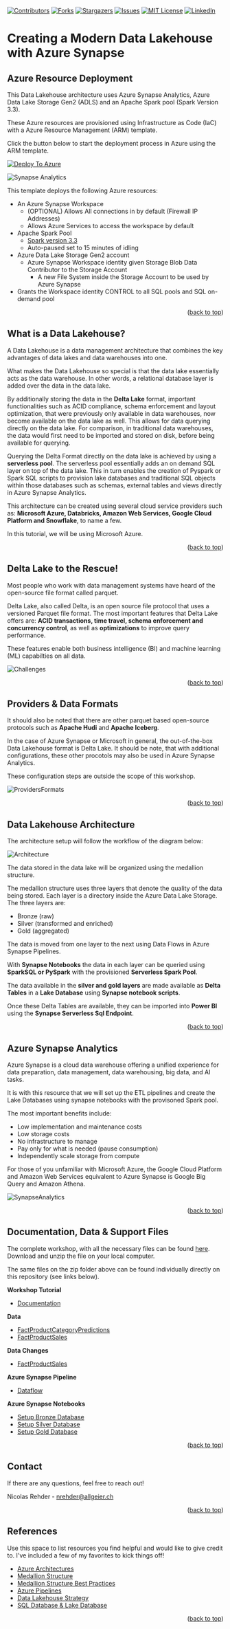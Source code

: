 <a name="readme-top"></a>

<!-- PROJECT SHIELDS -->
<!--
*** I'm using markdown "reference style" links for readability.
*** Reference links are enclosed in brackets [ ] instead of parentheses ( ).
*** See the bottom of this document for the declaration of the reference variables
*** for contributors-url, forks-url, etc. This is an optional, concise syntax you may use.
*** https://www.markdownguide.org/basic-syntax/#reference-style-links
-->
[![Contributors][contributors-shield]][contributors-url]
[![Forks][forks-shield]][forks-url]
[![Stargazers][stars-shield]][stars-url]
[![Issues][issues-shield]][issues-url]
[![MIT License][license-shield]][license-url]
[![LinkedIn][linkedin-shield]][linkedin-url]



<!-- ABOUT THE PROJECT -->
# Creating a Modern Data Lakehouse with Azure Synapse
## Azure Resource Deployment

This Data Lakehouse architecture uses Azure Synapse Analytics, Azure Data Lake Storage Gen2 (ADLS) and an Apache Spark pool (Spark Version 3.3). 

These Azure resources are provisioned using Infrastructure as Code (IaC) with a Azure Resource Management (ARM) template.

Click the button below to start the deployment process in Azure using the ARM template.

[![Deploy To Azure][azure-schield]][azure-url]

![Synapse Analytics](images/Data-Lakehouse.png)

This template deploys the following Azure resources:

- An Azure Synapse Workspace
  - (OPTIONAL) Allows All connections in by default (Firewall IP Addresses)
  - Allows Azure Services to access the workspace by default  
- Apache Spark Pool
  - [Spark version 3.3](https://learn.microsoft.com/en-us/azure/synapse-analytics/spark/apache-spark-33-runtime)
  - Auto-paused set to 15 minutes of idling
- Azure Data Lake Storage Gen2 account
  - Azure Synapse Workspace identity given Storage Blob Data Contributor to the Storage Account
    - A new File System inside the Storage Account to be used by Azure Synapse
- Grants the Workspace identity CONTROL to all SQL pools and SQL on-demand pool

<p align="right">(<a href="#readme-top">back to top</a>)</p>


<!-- GETTING STARTED -->
## What is a Data Lakehouse?

A Data Lakehouse is a data management architecture that combines the key advantages of data lakes and data warehouses into one. 

What makes the Data Lakehouse so special is that the data lake essentially acts as the data warehouse. In other words, a relational database layer is added over the data in the data lake. 

By additionally storing the data in the **Delta Lake** format, important functionalities such as ACID compliance, schema enforcement and layout optimization, that were previously only available in data warehouses, now become available on the data lake as well. This allows for data querying directly on the data lake. For comparison, in traditional data warehouses, the data would first need to be imported and stored on disk, before being available for querying.

Querying the Delta Format directly on the data lake is achieved by using a **serverless pool**. The serverless pool essentially adds an on demand SQL layer on top of the data lake. This in turn enables the creation of Pyspark or Spark SQL scripts to provision lake databases and traditional SQL objects within those databases such as schemas, external tables and views directly in Azure Synapse Analytics.

This architecture can be created using several cloud service providers such as: **Microsoft Azure, Databricks, Amazon Web Services, Google Cloud Platform and Snowflake**, to name a few.

In this tutorial, we will be using Microsoft Azure.

<p align="right">(<a href="#readme-top">back to top</a>)</p>

## Delta Lake to the Rescue!

Most people who work with data management systems have heard of the open-source file format called parquet.

Delta Lake, also called Delta, is an open source file protocol that uses a versioned Parquet file format. The most important features that Delta Lake offers are: **ACID transactions, time travel, schema enforcement and concurrency control**, as well as **optimizations** to improve query performance. 

These features enable both business intelligence (BI) and machine learning (ML) capabilties on all data.

![Challenges](images/Delta-Lake-Challenges.png)

<p align="right">(<a href="#readme-top">back to top</a>)</p>

## Providers & Data Formats

It should also be noted that there are other parquet based open-source protocols such as **Apache Hudi** and **Apache Iceberg**. 

In the case of Azure Synapse or Microsoft in general, the out-of-the-box Data Lakehouse format is Delta Lake. It should be note, that with additional configurations, these other procotols may also be used in Azure Synapse Analytics. 

These configuration steps are outside the scope of this workshop.

![ProvidersFormats](images/Providers-Formats.png)

<p align="right">(<a href="#readme-top">back to top</a>)</p>

## Data Lakehouse Architecture

The architecture setup will follow the workflow of the diagram below:

![Architecture](images/Data-Lakehouse-Architecture.png)

The data stored in the data lake will be organized using the medallion structure. 

The medallion structure uses three layers that denote the quality of the data being stored. Each layer is a directory inside the Azure Data Lake Storage. The three layers are: 

- Bronze (raw)
- Silver (transformed and enriched)
- Gold (aggregated)
 
The data is moved from one layer to the next using Data Flows in Azure Synapse Pipelines.

With **Synapse Notebooks** the data in each layer can be queried using **SparkSQL or PySpark** with the provisioned **Serverless Spark Pool**. 

The data available in the **silver and gold layers** are made available as **Delta Tables** in a **Lake Database** using **Synapse notebook scripts**.

Once these Delta Tables are available, they can be imported into **Power BI** using the **Synapse Serverless Sql Endpoint**.

<p align="right">(<a href="#readme-top">back to top</a>)</p>

## Azure Synapse Analytics

Azure Synapse is a cloud data warehouse offering a unified experience for data preparation, data management, data warehousing, big data, and AI tasks.

It is with this resource that we will set up the ETL pipelines and create the Lake Databases using synapse notebooks with the provisoned Spark pool.

The most important benefits include:

- Low implementation and maintenance costs
- Low storage costs
- No infrastructure to manage
- Pay only for what is needed (pause consumption)
- Independently scale storage from compute

For those of you unfamiliar with Microsoft Azure, the Google Cloud Platform and Amazon Web Services equivalent to Azure Synapse is Google Big Query and Amazon Athena.

![SynapseAnalytics](images/Azure-Synapse-Analytics.png)

<p align="right">(<a href="#readme-top">back to top</a>)</p>

<!-- FILES -->
## Documentation, Data & Support Files

The complete workshop, with all the necessary files can be found [here](Modern-Data-Lakehouse.zip). Download and unzip the file on your local computer.

The same files on the zip folder above can be found individually directly on this repository (see links below).

**Workshop Tutorial**

- [Documentation](documentation/Creating-a-Modern-Data-Lakehouse-with-Azure-Synapse.pdf)

**Data**

- [FactProductCategoryPredictions](data/FactProductCategoryPredictions.csv)
- [FactProductSales](data/FactProductSales.csv)

**Data Changes**

- [FactProductSales](data/changes/FactProductSales.csv)

**Azure Synapse Pipeline**

- [Dataflow](documentation/support/pipeline/TransformDeltaFormat.zip)

**Azure Synapse Notebooks**

- [Setup Bronze Database](documentation/support/notebooks/Setup-Bronze-Database.sql)
- [Setup Silver Database](documentation/support/notebooks/Setup-Silver-Database.sql)
- [Setup Gold Database](documentation/support/notebooks/Setup-Gold-Database.sql)


<p align="right">(<a href="#readme-top">back to top</a>)</p>


<!-- CONTACT -->
## Contact

If there are any questions, feel free to reach out!

Nicolas Rehder - nrehder@allgeier.ch

<p align="right">(<a href="#readme-top">back to top</a>)</p>


<!-- REFERENCES -->
## References

Use this space to list resources you find helpful and would like to give credit to. I've included a few of my favorites to kick things off!

* [Azure Architectures](https://learn.microsoft.com/en-us/azure/architecture/browse/)
* [Medallion Structure](https://learn.microsoft.com/en-us/azure/databricks/lakehouse/medallion)
* [Medallion Structure Best Practices](https://piethein.medium.com/medallion-architecture-best-practices-for-managing-bronze-silver-and-gold-486de7c90055)
* [Azure Pipelines](https://aarfahrayees.medium.com/delta-lake-26e76469322c)
* [Data Lakehouse Strategy](https://techcommunity.microsoft.com/t5/azure-synapse-analytics-blog/building-the-lakehouse-implementing-a-data-lake-strategy-with/ba-p/3612291)
* [SQL Database & Lake Database](https://learn.microsoft.com/en-us/answers/questions/784144/what-is-the-difference-between-sql-database-and-la)

<p align="right">(<a href="#readme-top">back to top</a>)</p>



<!-- MARKDOWN LINKS & IMAGES -->
<!-- https://www.markdownguide.org/basic-syntax/#reference-style-links -->
[contributors-shield]: https://img.shields.io/github/contributors/AllgeierSchweiz/azure-data-lakehouse.svg?style=for-the-badge
[contributors-url]: https://github.com/AllgeierSchweiz/azure-data-lakehouse/graphs/contributors
[forks-shield]: https://img.shields.io/github/forks/AllgeierSchweiz/azure-data-lakehouse.svg?style=for-the-badge
[forks-url]: https://github.com/AllgeierSchweiz/azure-data-lakehouse/network/members
[stars-shield]: https://img.shields.io/github/stars/AllgeierSchweiz/azure-data-lakehouse.svg?style=for-the-badge
[stars-url]: https://github.com/AllgeierSchweiz/azure-data-lakehouse/stargazers
[issues-shield]: https://img.shields.io/github/issues/AllgeierSchweiz/azure-data-lakehouse.svg?style=for-the-badge
[issues-url]: https://github.com/AllgeierSchweiz/azure-data-lakehouse/issues
[license-shield]: https://img.shields.io/github/license/AllgeierSchweiz/azure-data-lakehouse.svg?style=for-the-badge
[license-url]: https://github.com/AllgeierSchweiz/azure-data-lakehouse/blob/master/LICENSE.txt
[linkedin-shield]: https://img.shields.io/badge/-LinkedIn-black.svg?style=for-the-badge&logo=linkedin&colorB=555
[linkedin-url]: https://www.linkedin.com/in/nicolas-a-rehder/
[azure-schield]: https://raw.githubusercontent.com/Azure/azure-quickstart-templates/master/1-CONTRIBUTION-GUIDE/images/deploytoazure.svg?sanitize=true
[azure-url]: https://portal.azure.com/#create/Microsoft.Template/uri/https%3A%2F%2Fraw.githubusercontent.com%2FAllgeierSchweiz%2Fazure-data-lakehouse%2Fmain%2Fazuredeploy.json
[product-screenshot]: images/screenshot.png
[Next.js]: https://img.shields.io/badge/next.js-000000?style=for-the-badge&logo=nextdotjs&logoColor=white
[Next-url]: https://nextjs.org/
[React.js]: https://img.shields.io/badge/React-20232A?style=for-the-badge&logo=react&logoColor=61DAFB
[React-url]: https://reactjs.org/
[Vue.js]: https://img.shields.io/badge/Vue.js-35495E?style=for-the-badge&logo=vuedotjs&logoColor=4FC08D
[Vue-url]: https://vuejs.org/
[Angular.io]: https://img.shields.io/badge/Angular-DD0031?style=for-the-badge&logo=angular&logoColor=white
[Angular-url]: https://angular.io/
[Svelte.dev]: https://img.shields.io/badge/Svelte-4A4A55?style=for-the-badge&logo=svelte&logoColor=FF3E00
[Svelte-url]: https://svelte.dev/
[Laravel.com]: https://img.shields.io/badge/Laravel-FF2D20?style=for-the-badge&logo=laravel&logoColor=white
[Laravel-url]: https://laravel.com
[Bootstrap.com]: https://img.shields.io/badge/Bootstrap-563D7C?style=for-the-badge&logo=bootstrap&logoColor=white
[Bootstrap-url]: https://getbootstrap.com
[JQuery.com]: https://img.shields.io/badge/jQuery-0769AD?style=for-the-badge&logo=jquery&logoColor=white
[JQuery-url]: https://jquery.com 
